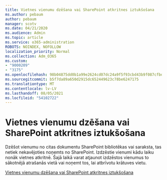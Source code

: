 ```yaml
---
title: Vietnes vienumu dzēšana vai SharePoint atkritnes iztukšošana
ms.author: pebaum
author: pebaum
manager: scotv
ms.date: 04/21/2020
ms.audience: Admin
ms.topic: article
ms.service: o365-administration
ROBOTS: NOINDEX, NOFOLLOW
localization_priority: Normal
ms.collection: Adm_O365
ms.custom:
- "9000209"
- "3175"
ms.openlocfilehash: 98b04875dd0b1a99e2624cd07dc24a9f5f93cbd43b9f087cfbd9709b39b3c5ff
ms.sourcegitcommit: b5f7da89a650d2915dc652449623c78be6247175
ms.translationtype: MT
ms.contentlocale: lv-LV
ms.lasthandoff: 08/05/2021
ms.locfileid: "54102722"
---
```

# <a name="delete-items-or-empty-the-recycle-bin-of-a-sharepoint-site"></a>Vietnes vienumu dzēšana vai SharePoint atkritnes iztukšošana 

Dzēšot vienumu no citas dokumentu SharePoint bibliotēkas vai saraksta, tas netiek nekavējoties noņemts no SharePoint. Izdzēstie vienumi kādu laiku nonāk vietnes atkritnē. Šajā laikā varat atjaunot izdzēstos vienumus to sākotnējā atrašanās vietā vai noņemt tos, lai atbrīvotu krātuves vietu.

[Vietnes vienumu dzēšana vai SharePoint atkritnes iztukšošana](https://support.office.com/article/2e713599-d13e-40d6-96dc-66f0a366f74e)